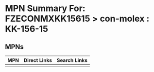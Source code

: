 



# MPN Summary For: FZECONMXKK15615 > con-molex : KK-156-15

## MPNs
  

|MPN|Direct Links|Search Links|
| :--- | :--- | :--- |
||||
